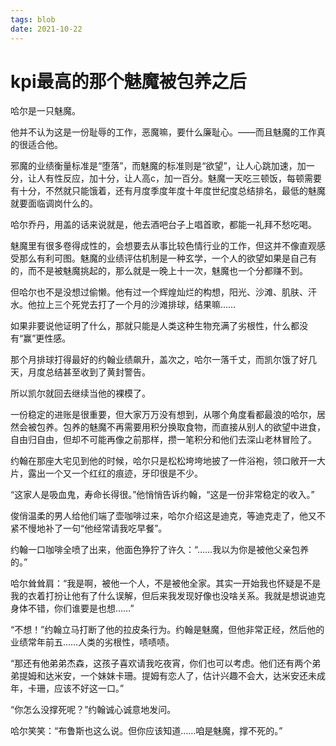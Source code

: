 ```yaml
---
tags: blob
date: 2021-10-22
---
```


# kpi最高的那个魅魔被包养之后

哈尔是一只魅魔。

他并不认为这是一份耻辱的工作，恶魔嘛，要什么廉耻心。——而且魅魔的工作真的很适合他。

邪魔的业绩衡量标准是“堕落”，而魅魔的标准则是“欲望”，让人心跳加速，加一分，让人有性反应，加十分，让人高c，加一百分。魅魔一天吃三顿饭，每顿需要有十分，不然就只能饿着，还有月度季度年度十年度世纪度总结排名，最低的魅魔就要面临调岗什么的。

哈尔乔丹，用盖的话来说就是，他去酒吧台子上唱首歌，都能一礼拜不愁吃喝。

魅魔里有很多卷得成性的，会想要去从事比较色情行业的工作，但这并不像直观感受那么有利可图。魅魔的业绩评估机制是一种玄学，一个人的欲望如果是自己有的，而不是被魅魔挑起的，那么就是一晚上十一次，魅魔也一个分都赚不到。



但哈尔也不是没想过偷懒。他有过一个辉煌灿烂的构想，阳光、沙滩、肌肤、汗水。他拉上三个死党去打了一个月的沙滩排球，结果嘛……

如果非要说他证明了什么，那就只能是人类这种生物充满了劣根性，什么都没有“赢”更性感。

那个月排球打得最好的约翰业绩飙升，盖次之，哈尔一落千丈，而凯尔饿了好几天，月度总结甚至收到了黄封警告。

所以凯尔就回去继续当他的裸模了。



一份稳定的进账是很重要，但大家万万没有想到，从哪个角度看都最浪的哈尔，居然会被包养。包养的魅魔不再需要用积分换取食物，而直接从别人的欲望中进食，自由归自由，但却不可能再像之前那样，攒一笔积分和他们去深山老林冒险了。

约翰在那座大宅见到他的时候，哈尔只是松松垮垮地披了一件浴袍，领口敞开一大片，露出一个又一个红红的痕迹，牙印很是不少。

“这家人是吸血鬼，寿命长得很。”他悄悄告诉约翰，“这是一份非常稳定的收入。”

俊俏温柔的男人给他们端了壶咖啡过来，哈尔介绍这是迪克，等迪克走了，他又不紧不慢地补了一句“他经常请我吃早餐”。

约翰一口咖啡全喷了出来，他面色狰狞了许久：“……我以为你是被他父亲包养的。”

哈尔耸耸肩：“我是啊，被他一个人，不是被他全家。其实一开始我也怀疑是不是我的衣着打扮让他有了什么误解，但后来我发现好像也没啥关系。我就是想说迪克身体不错，你们谁要是也想……”

“不想！”约翰立马打断了他的拉皮条行为。约翰是魅魔，但他非常正经，然后他的业绩常年前五……人类的劣根性，啧啧啧。

“那还有他弟弟杰森，这孩子喜欢请我吃夜宵，你们也可以考虑。他们还有两个弟弟提姆和达米安，一个妹妹卡珊。提姆有恋人了，估计兴趣不会大，达米安还未成年，卡珊，应该不好这一口。”

“你怎么没撑死呢？”约翰诚心诚意地发问。

哈尔笑笑：“布鲁斯也这么说。但你应该知道……咱是魅魔，撑不死的。”
